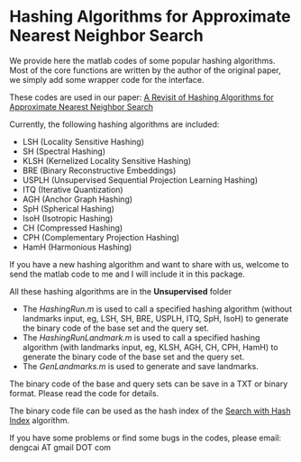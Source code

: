 
Hashing Algorithms for Approximate Nearest Neighbor Search
=============

We provide here the matlab codes of some popular hashing algorithms. Most of the core functions are written by the author of the original paper, we simply add some wrapper code for the interface.

These codes are used in our paper: [A Revisit of Hashing Algorithms for Approximate Nearest Neighbor Search](http://arxiv.org/abs/1612.07545)

Currently, the following hashing algorithms are included:

* LSH (Locality Sensitive Hashing)
* SH (Spectral Hashing)
* KLSH (Kernelized Locality Sensitive Hashing)
* BRE (Binary Reconstructive Embeddings)
* USPLH (Unsupervised Sequential Projection Learning Hashing)
* ITQ (Iterative Quantization)
* AGH (Anchor Graph Hashing)
* SpH (Spherical Hashing)
* IsoH (Isotropic Hashing)
* CH (Compressed Hashing)
* CPH (Complementary Projection Hashing)
* HamH (Harmonious Hashing)

If you have a new hashing algorithm and want to share with us, welcome to send the matlab code to me and I will include it in this package.

All these hashing algorithms are in the **Unsupervised** folder

* The *HashingRun.m* is used to call a specified hashing algorithm (without landmarks input, eg, LSH, SH, BRE, USPLH, ITQ, SpH, IsoH) to generate the binary code of the base set and the query set.
* The *HashingRunLandmark.m* is used to call a specified hashing algorithm (with landmarks input, eg, KLSH, AGH, CH, CPH, HamH) to generate the binary code of the base set and the query set.
* The *GenLandmarks.m* is used to generate and save landmarks.

The binary code of the base and query sets can be save in a TXT or binary format. Please read the code for details.

The binary code file can be used as the hash index of the [Search with Hash Index](https://github.com/fc731097343/efanna/tree/master/samples_hashing) algorithm.

If you have some problems or find some bugs in the codes, please email: dengcai AT gmail DOT com
